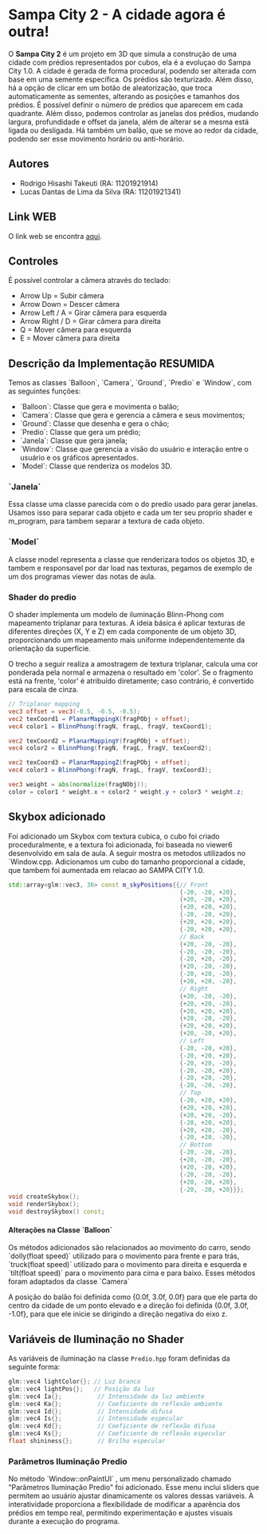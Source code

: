 # Sampa City 2 - A cidade agora é outra! 

O **Sampa City 2** é um projeto em 3D que simula a construção de uma cidade com prédios representados por cubos, ela é a evoluçao do Sampa City 1.0. A cidade é gerada de forma procedural, podendo ser alterada com base em uma semente específica. Os prédios são texturizado. Além disso, há a opção de clicar em um botão de aleatorização, que troca automaticamente as sementes, alterando as posições e tamanhos dos prédios. É possível definir o número de prédios que aparecem em cada quadrante. Além disso, podemos controlar as janelas dos prédios, mudando largura, profundidade e offset da janela, além de alterar se a mesma está ligada ou desligada. Há também um balão, que se move ao redor da cidade, podendo ser esse movimento horário ou anti-horário.

## Autores
- Rodrigo Hisashi Takeuti (RA: 11201921914)
- Lucas Dantas de Lima da Silva (RA: 11201921341)

## Link WEB
O link web se encontra [aqui](https://lucasdantas24.github.io/cidade-projeto-computacao-grafica-2/sampa/).

## Controles

É possível controlar a câmera através do teclado:

- Arrow Up = Subir câmera
- Arrow Down = Descer câmera
- Arrow Left / A = Girar câmera para esquerda
- Arrow Right / D = Girar cãmera para direita
- Q = Mover câmera para esquerda
- E = Mover câmera para direita


## Descrição da Implementação RESUMIDA

Temos as classes \`Balloon\`, \`Camera\`, \`Ground\`, \`Predio\` e \`Window\`, com as seguintes funções:
- \`Balloon\`: Classe que gera e movimenta o balão;
- \`Camera\`: Classe que gera e gerencia a câmera e seus movimentos;
- \`Ground\`: Classe que desenha e gera o chão;
- \`Predio\`: Classe que gera um prédio;
- \`Janela\`: Classe que gera janela;
- \`Window\`: Classe que gerencia a visão do usuário e interação entre o usuário e os gráficos apresentados.
- \`Model\`: Classe que renderiza os modelos 3D.

### \`Janela\`
Essa classe uma classe parecida com o do predio usado para gerar janelas. Usamos isso para separar cada objeto e cada um ter seu proprio shader e m_program, para tambem separar a textura de cada objeto.

### \`Model\`
A classe model representa a classe que renderizara todos os objetos 3D, e tambem e responsavel por dar load nas texturas, pegamos de exemplo de um dos programas viewer das notas de aula.

### Shader do predio
O shader implementa um modelo de iluminação Blinn-Phong com mapeamento triplanar para texturas. A ideia básica é aplicar texturas de diferentes direções (X, Y e Z) em cada componente de um objeto 3D, proporcionando um mapeamento mais uniforme independentemente da orientação da superfície.

O trecho a seguir realiza a amostragem de textura triplanar, calcula uma cor ponderada pela normal e armazena o resultado em 'color'. Se o fragmento está na frente, 'color' é atribuído diretamente; caso contrário, é convertido para escala de cinza.

```glsl
// Triplanar mapping
vec3 offset = vec3(-0.5, -0.5, -0.5);
vec2 texCoord1 = PlanarMappingX(fragPObj + offset);
vec4 color1 = BlinnPhong(fragN, fragL, fragV, texCoord1);

vec2 texCoord2 = PlanarMappingY(fragPObj + offset);
vec4 color2 = BlinnPhong(fragN, fragL, fragV, texCoord2);

vec2 texCoord3 = PlanarMappingZ(fragPObj + offset);
vec4 color3 = BlinnPhong(fragN, fragL, fragV, texCoord3);

vec3 weight = abs(normalize(fragNObj));
color = color1 * weight.x + color2 * weight.y + color3 * weight.z;
```


## Skybox adicionado
Foi adicionado um Skybox com textura cubica, o cubo foi criado proceduralmente, e a textura foi adicionada, foi baseada no viewer6 desenvolvido em sala de aula. A seguir mostra os metodos utilizados no \`Window.cpp\. Adicionamos um cubo do tamanho proporcional a cidade, que tambem foi aumentada em relacao ao SAMPA CITY 1.0.

```cpp
std::array<glm::vec3, 36> const m_skyPositions{{// Front
                                                {-20, -20, +20},
                                                {+20, -20, +20},
                                                {+20, +20, +20},
                                                {-20, -20, +20},
                                                {+20, +20, +20},
                                                {-20, +20, +20},
                                                // Back
                                                {+20, -20, -20},
                                                {-20, -20, -20},
                                                {-20, +20, -20},
                                                {+20, -20, -20},
                                                {-20, +20, -20},
                                                {+20, +20, -20},
                                                // Right
                                                {+20, -20, -20},
                                                {+20, +20, -20},
                                                {+20, +20, +20},
                                                {+20, -20, -20},
                                                {+20, +20, +20},
                                                {+20, -20, +20},
                                                // Left
                                                {-20, -20, +20},
                                                {-20, +20, +20},
                                                {-20, +20, -20},
                                                {-20, -20, +20},
                                                {-20, +20, -20},
                                                {-20, -20, -20},
                                                // Top
                                                {-20, +20, +20},
                                                {+20, +20, +20},
                                                {+20, +20, -20},
                                                {-20, +20, +20},
                                                {+20, +20, -20},
                                                {-20, +20, -20},
                                                // Bottom
                                                {-20, -20, -20},
                                                {+20, -20, -20},
                                                {+20, -20, +20},
                                                {-20, -20, -20},
                                                {+20, -20, +20},
                                                {-20, -20, +20}}};
void createSkybox();
void renderSkybox();
void destroySkybox() const;
```


#### Alterações na Classe \`Balloon\`
Os métodos adicionados são relacionados ao movimento do carro, sendo \`dolly(float speed)\` utilizado para o movimento para frente e para trás, \`truck(float speed)\` utilizado para o movimento para direita e esquerda e \`tilt(float speed)\` para o movimento para cima e para baixo. Esses métodos foram adaptados da classe \`Camera\`

A posição do balão foi definida como {0.0f, 3.0f, 0.0f} para que ele parta do centro da cidade de um ponto elevado e a direção foi definida {0.0f, 3.0f, -1.0f}, para que ele inicie se dirigindo a direção negativa do eixo z.

## Variáveis de Iluminação no Shader

As variáveis de iluminação na classe `Predio.hpp` foram definidas da seguinte forma:

```cpp
glm::vec4 lightColor{}; // Luz branca
glm::vec4 lightPos{};   // Posição da luz
glm::vec4 Ia{};          // Intensidade da luz ambiente
glm::vec4 Ka{};          // Coeficiente de reflexão ambiente
glm::vec4 Id{};          // Intensidade difusa
glm::vec4 Is{};          // Intensidade especular
glm::vec4 Kd{};          // Coeficiente de reflexão difusa
glm::vec4 Ks{};          // Coeficiente de reflexão especular
float shininess{};       // Brilho especular
```

### Parâmetros Iluminação Predio

No método \`Window::onPaintUI\` , um menu personalizado chamado "Parâmetros Iluminação Predio" foi adicionado. Esse menu inclui sliders que permitem ao usuário ajustar dinamicamente os valores dessas variáveis. A interatividade proporciona a flexibilidade de modificar a aparência dos prédios em tempo real, permitindo experimentação e ajustes visuais durante a execução do programa.